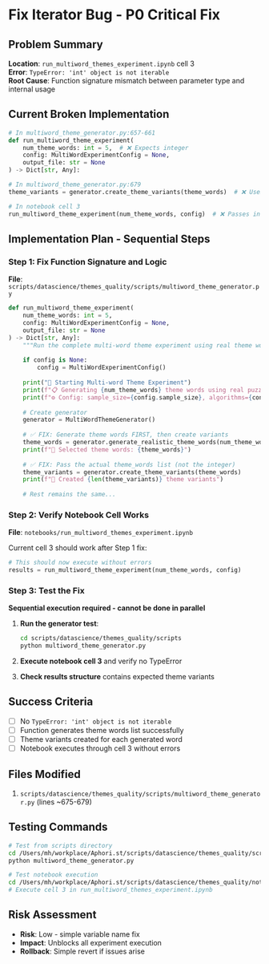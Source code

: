 
# Fix Iterator Bug - P0 Critical Fix

## Problem Summary
**Location**: `run_multiword_themes_experiment.ipynb` cell 3  
**Error**: `TypeError: 'int' object is not iterable`  
**Root Cause**: Function signature mismatch between parameter type and internal usage

## Current Broken Implementation

```python
# In multiword_theme_generator.py:657-661
def run_multiword_theme_experiment(
    num_theme_words: int = 5,  # ❌ Expects integer
    config: MultiWordExperimentConfig = None,
    output_file: str = None
) -> Dict[str, Any]:
```

```python
# In multiword_theme_generator.py:679
theme_variants = generator.create_theme_variants(theme_words)  # ❌ Uses theme_words (undefined)
```

```python
# In notebook cell 3
run_multiword_theme_experiment(num_theme_words, config)  # ❌ Passes integer
```

## Implementation Plan - Sequential Steps

### Step 1: Fix Function Signature and Logic
**File**: `scripts/datascience/themes_quality/scripts/multiword_theme_generator.py`

```python
def run_multiword_theme_experiment(
    num_theme_words: int = 5,
    config: MultiWordExperimentConfig = None,
    output_file: str = None
) -> Dict[str, Any]:
    """Run the complete multi-word theme experiment using real theme word selection"""
    
    if config is None:
        config = MultiWordExperimentConfig()
    
    print("🧪 Starting Multi-word Theme Experiment")
    print(f"📋 Generating {num_theme_words} theme words using real puzzle generation system")
    print(f"⚙️ Config: sample_size={config.sample_size}, algorithms={config.algorithms}")
    
    # Create generator
    generator = MultiWordThemeGenerator()
    
    # ✅ FIX: Generate theme words FIRST, then create variants
    theme_words = generator.generate_realistic_theme_words(num_theme_words)
    print(f"🎯 Selected theme words: {theme_words}")
    
    # ✅ FIX: Pass the actual theme_words list (not the integer)
    theme_variants = generator.create_theme_variants(theme_words)
    print(f"📝 Created {len(theme_variants)} theme variants")
    
    # Rest remains the same...
```

### Step 2: Verify Notebook Cell Works
**File**: `notebooks/run_multiword_themes_experiment.ipynb`

Current cell 3 should work after Step 1 fix:
```python
# This should now execute without errors
results = run_multiword_theme_experiment(num_theme_words, config)
```

### Step 3: Test the Fix
**Sequential execution required - cannot be done in parallel**

1. **Run the generator test**:
   ```bash
   cd scripts/datascience/themes_quality/scripts
   python multiword_theme_generator.py
   ```

2. **Execute notebook cell 3** and verify no TypeError

3. **Check results structure** contains expected theme variants

## Success Criteria

- [ ] No `TypeError: 'int' object is not iterable` 
- [ ] Function generates theme words list successfully
- [ ] Theme variants created for each generated word
- [ ] Notebook executes through cell 3 without errors

## Files Modified

1. `scripts/datascience/themes_quality/scripts/multiword_theme_generator.py` (lines ~675-679)

## Testing Commands

```bash
# Test from scripts directory
cd /Users/mh/workplace/Aphori.st/scripts/datascience/themes_quality/scripts
python multiword_theme_generator.py

# Test notebook execution
cd /Users/mh/workplace/Aphori.st/scripts/datascience/themes_quality/notebooks
# Execute cell 3 in run_multiword_themes_experiment.ipynb
```

## Risk Assessment
- **Risk**: Low - simple variable name fix
- **Impact**: Unblocks all experiment execution
- **Rollback**: Simple revert if issues arise